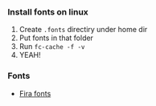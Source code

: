 ### Install fonts on linux

1. Create `.fonts` directiry under home dir
2. Put fonts in that folder
3. Run `fc-cache -f -v`
4. YEAH!

### Fonts

* [Fira fonts](https://github.com/mozilla/Fira)
